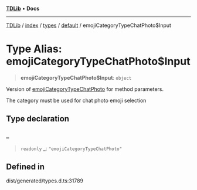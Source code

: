 [**TDLib**](../../../../../../README.md) • **Docs**

***

[TDLib](../../../../../../modules.md) / [index](../../../../../README.md) / [types](../../../README.md) / [default](../README.md) / emojiCategoryTypeChatPhoto$Input

# Type Alias: emojiCategoryTypeChatPhoto$Input

> **emojiCategoryTypeChatPhoto$Input**: `object`

Version of [emojiCategoryTypeChatPhoto](emojiCategoryTypeChatPhoto.md) for method parameters.

The category must be used for chat photo emoji selection

## Type declaration

### \_

> `readonly` **\_**: `"emojiCategoryTypeChatPhoto"`

## Defined in

dist/generated/types.d.ts:31789
